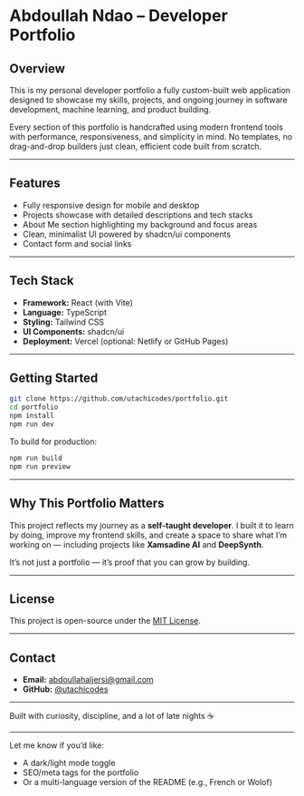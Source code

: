 # Abdoullah Ndao – Developer Portfolio

## Overview

This is my personal developer portfolio a fully custom-built web application designed to showcase my skills, projects, and ongoing journey in software development, machine learning, and product building.

Every section of this portfolio is handcrafted using modern frontend tools with performance, responsiveness, and simplicity in mind. No templates, no drag-and-drop builders just clean, efficient code built from scratch.

---

## Features

- Fully responsive design for mobile and desktop
- Projects showcase with detailed descriptions and tech stacks
- About Me section highlighting my background and focus areas
- Clean, minimalist UI powered by shadcn/ui components
- Contact form and social links

---

## Tech Stack

- **Framework:** React (with Vite)
- **Language:** TypeScript
- **Styling:** Tailwind CSS
- **UI Components:** shadcn/ui
- **Deployment:** Vercel (optional: Netlify or GitHub Pages)

---

## Getting Started

```bash
git clone https://github.com/utachicodes/portfolio.git
cd portfolio
npm install
npm run dev
````

To build for production:

```bash
npm run build
npm run preview
```

---

## Why This Portfolio Matters

This project reflects my journey as a **self-taught developer**. I built it to learn by doing, improve my frontend skills, and create a space to share what I’m working on — including projects like **Xamsadine AI** and **DeepSynth**.

It’s not just a portfolio — it’s proof that you can grow by building.

---

## License

This project is open-source under the [MIT License](LICENSE).

---

## Contact

* **Email:** [abdoullahaljersi@gmail.com](mailto:abdoullahaljersi@gmail.com)
* **GitHub:** [@utachicodes](https://github.com/utachicodes)

---

 Built with curiosity, discipline, and a lot of late nights ☕


---

Let me know if you’d like:
- A dark/light mode toggle
- SEO/meta tags for the portfolio
- Or a multi-language version of the README (e.g., French or Wolof)

